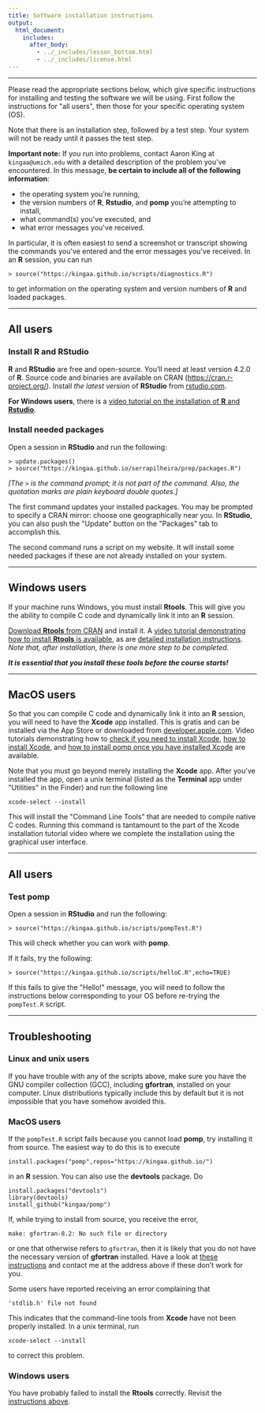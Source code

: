 ```yaml
---
title: Software installation instructions
output:
  html_document:
    includes:
      after_body:
        - ../_includes/lesson_bottom.html
        - ../_includes/license.html        
---
```


<style type="text/css">
div .nb {
	background-color: #ffeca3;
	border-style: solid;
	border-width: 2;
	border-color: #00274c;
	padding: 1em;
}
hr {
	border-width: 3;
	border-color: #00274c;
}
</style>

------------------------------

Please read the appropriate sections below, which give specific instructions for installing and testing the software we will be using.
First follow the instructions for "all users", then those for your specific operating system (OS).

Note that there is an installation step, followed by a test step.
Your system will not be ready until it passes the test step.

<div class="nb"> 

**Important note:** If you run into problems, contact Aaron King at `kingaa@umich.edu` with a detailed description of the problem you've encountered.
In this message, **be certain to include all of the following information**:

- the operating system you’re running,
- the version numbers of **R**, **Rstudio**, and **pomp** you’re attempting to install,
- what command(s) you've executed, and
- what error messages you've received.

In particular, it is often easiest to send a screenshot or transcript showing the commands you've entered and the error messages you've received.
In an **R** session, you can run 
```
> source("https://kingaa.github.io/scripts/diagnostics.R")
```
to get information on the operating system and version numbers of **R** and loaded packages.

</div>

----------------------

## All users

### Install **R** and **RStudio**

**R** and **RStudio** are free and open-source.
You’ll need at least version 4.2.0 of **R**.
Source code and binaries are available on CRAN (https://cran.r-project.org/).
Install *the latest version* of **RStudio** from [rstudio.com](https://www.rstudio.com/products/rstudio/download/).

**For Windows users**, there is a <a href="https://youtu.be/n6mnN3lGj4s" target="_blank">video tutorial on the installation of **R** and **Rstudio**</a>.

### Install needed packages

Open a session in **RStudio** and run the following:

```
> update.packages()
> source("https://kingaa.github.io/serrapilheira/prep/packages.R")
```

*[The `>` is the command prompt; it is not part of the command.
Also, the quotation marks are plain keyboard double quotes.]*

The first command updates your installed packages.
You may be prompted to specify a CRAN mirror:
choose one geographically near you.
In **RStudio**, you can also push the "Update" button on the "Packages" tab to accomplish this.

The second command runs a script on my website.
It will install some needed packages if these are not already installed on your system.

-------------------------------

## Windows users

If your machine runs Windows, you must install **Rtools**.
This will give you the ability to compile C code and dynamically link it into an **R** session.

[Download **Rtools** from CRAN](https://cran.r-project.org/bin/windows/Rtools/) and install it.
A <a href="https://youtu.be/lmIhiT_QsPE" target="_blank">video tutorial demonstrating how to install **Rtools** is available</a>, as are [detailed installation instructions](https://cran.r-project.org/bin/windows/Rtools/).
*Note that, after installation, there is one more step to be completed.*

***It is essential that you install these tools before the course starts!***


-------------------------------

## MacOS users

So that you can compile C code and dynamically link it into an **R** session, you will need to have the **Xcode** app installed.
This is gratis and can be installed via the App Store or downloaded from [developer.apple.com](https://developer.apple.com/download/).
Video tutorials demonstrating how to [check if you need to install Xcode](https://youtu.be/j0kqPpMecp4),
[how to install Xcode](https://youtu.be/aryEseip6Mk), and
[how to install pomp once you have installed Xcode](https://youtu.be/ikvJcN3Zi2w) are available.

Note that you must go beyond merely installing the **Xcode** app.
After you've installed the app, open a unix terminal (listed as the **Terminal** app under "Utilities" in the Finder) and run the following line
```
xcode-select --install
```
This will install the "Command Line Tools" that are needed to compile native C codes. Running this command is tantamount to the part of the Xcode installation tutorial video where we complete the installation using the graphical user interface.

------------------------------------

## All users

### Test **pomp**

Open a session in **RStudio** and run the following:
```
> source("https://kingaa.github.io/scripts/pompTest.R")
```
This will check whether you can work with **pomp**.

If it fails, try the following:
```
> source("https://kingaa.github.io/scripts/helloC.R",echo=TRUE)
```
If this fails to give the "Hello!" message, you will need to follow the instructions below corresponding to your OS before re-trying the `pompTest.R` script.

---------------------------

## Troubleshooting

### Linux and unix users

If you have trouble with any of the scripts above, make sure you have the GNU compiler collection (GCC), including **gfortran**, installed on your computer.
Linux distributions typically include this by default but it is not impossible that you have somehow avoided this.

### MacOS users

If the `pompTest.R` script fails because you cannot load **pomp**, try installing it from source.
The easiest way to do this is to execute
```
install.packages("pomp",repos="https://kingaa.github.io/")
```
in an **R** session.
You can also use the **devtools** package.
Do
```
install.packages("devtools")
library(devtools)
install_github("kingaa/pomp")
```
If, while trying to install from source, you receive the error,
```
make: gfortran-8.2: No such file or directory
```
or one that otherwise refers to `gfortran`, then it is likely that you do not have the necessary version of **gfortran** installed.
Have a look at [these instructions](https://mac.r-project.org/tools/) and contact me at the address above if these don’t work for you.

Some users have reported receiving an error complaining that 
```
'stdlib.h' file not found
```
This indicates that the command-line tools from **Xcode** have not been properly installed.
In a unix terminal, run 
```
xcode-select --install
```
to correct this problem.

### Windows users

You have probably failed to install the **Rtools** correctly.
Revisit the [instructions above](#windows-users).
